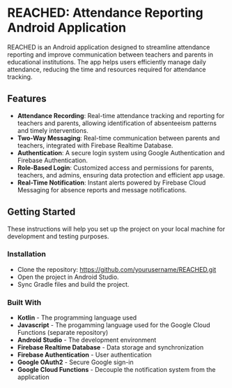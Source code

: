 # REACHED: Attendance Reporting Android Application
REACHED is an Android application designed to streamline attendance reporting and improve communication between teachers and parents in educational institutions. The app helps users efficiently manage daily attendance, reducing the time and resources required for attendance tracking.

## Features
- **Attendance Recording**: Real-time attendance tracking and reporting for teachers and parents, allowing identification of absenteeism patterns and timely interventions.
- **Two-Way Messaging**: Real-time communication between parents and teachers, integrated with Firebase Realtime Database.
- **Authentication**: A secure login system using Google Authentication and Firebase Authentication.
- **Role-Based Login**: Customized access and permissions for parents, teachers, and admins, ensuring data protection and efficient app usage.
- **Real-Time Notification**: Instant alerts powered by Firebase Cloud Messaging for absence reports and message notifications.

## Getting Started
These instructions will help you set up the project on your local machine for development and testing purposes.

### Installation
- Clone the repository: https://github.com/yourusername/REACHED.git
- Open the project in Android Studio.
- Sync Gradle files and build the project.

### Built With
- **Kotlin** - The programming language used
- **Javascript** - The progamming language used for the Google Cloud Functions (separate repository)
- **Android Studio** - The development environment
- **Firebase Realtime Database** - Data storage and synchronization
- **Firebase Authentication** - User authentication
- **Google OAuth2** - Secure Google sign-in
- **Google Cloud Functions** - Decouple the notification system from the application
